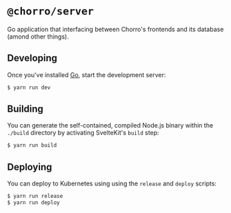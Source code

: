 # `@chorro/server`

Go application that interfacing between Chorro's frontends and its database
(amond other things).

## Developing

Once you've installed [Go](https://go.dev/learn/), start the development server:

```bash
$ yarn run dev
```

## Building

You can generate the self-contained, compiled Node.js binary within the
`./build` directory by activating SvelteKit's `build` step:

```bash
$ yarn run build
```

## Deploying

You can deploy to Kubernetes using using the `release` and `deploy` scripts:

```bash
$ yarn run release
$ yarn run deploy
```
